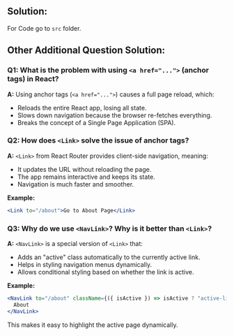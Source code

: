 ## Solution:
For Code go to `src` folder.

## Other Additional Question Solution:

### Q1: What is the problem with using `<a href="...">` (anchor tags) in React?
   **A:** Using anchor tags (`<a href="...">`) causes a full page reload, which:
   - Reloads the entire React app, losing all state.
   - Slows down navigation because the browser re-fetches everything.
   - Breaks the concept of a Single Page Application (SPA).

### Q2: How does `<Link>` solve the issue of anchor tags?
   **A:** `<Link>` from React Router provides client-side navigation, meaning:
   - It updates the URL without reloading the page.
   - The app remains interactive and keeps its state.
   - Navigation is much faster and smoother.

   **Example:**
   ```jsx
   <Link to="/about">Go to About Page</Link>
   ```

### Q3: Why do we use `<NavLink>`? Why is it better than `<Link>`?
   **A:** `<NavLink>` is a special version of `<Link>` that:
   - Adds an "active" class automatically to the currently active link.
   - Helps in styling navigation menus dynamically.
   - Allows conditional styling based on whether the link is active.

   **Example:**
   ```jsx
   <NavLink to="/about" className={({ isActive }) => isActive ? "active-link" : ""}>
     About
   </NavLink>
   ```
   This makes it easy to highlight the active page dynamically.
